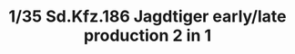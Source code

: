---
layout: product
title: "1/35 Sd.Kfz.186 Jagdtiger early/late production 2 in 1"
price: "5000" 
desc: "Maketa"
img_path: "/assets/img/TAKO8001.jpg"
brand: "N/A"
available: true
special_offer: false
new: false
soon: false
cat: "010000"
subcat: "010200"
subsubcat: "0N/A"
sifra: "TAKO8001"
popular: false
---
